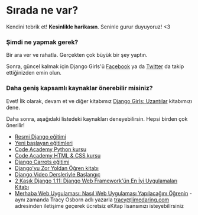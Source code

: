 # Sırada ne var?

Kendini tebrik et! **Kesinlikle harikasın**. Seninle gurur duyuyoruz! <3

### Şimdi ne yapmak gerek?

Bir ara ver ve rahatla. Gerçekten çok büyük bir şey yaptın.

Sonra, güncel kalmak için Django Girls'ü [Facebook](http://facebook.com/djangogirls) ya da [Twitter](https://twitter.com/djangogirls) da takip ettiğinizden emin olun.

### Daha geniş kapsamlı kaynaklar önerebilir misiniz?

Evet! İlk olarak, devam et ve diğer kitabımız [Django Girls: Uzantılar](https://djangogirls.gitbooks.io/django-girls-tutorial-extensions/content/) kitabımızı dene.

Daha sonra, aşağıdaki listedeki kaynakları deneyebilirsin. Hepsi birden çok önerilir!

- [Resmi Django eğitimi](https://docs.djangoproject.com/en/1.11/intro/tutorial01/)
- [Yeni başlayan eğitimleri](http://newcoder.io/tutorials/)
- [Code Academy Python kursu](https://www.codecademy.com/en/tracks/python)
- [Code Academy HTML & CSS kursu](https://www.codecademy.com/tracks/web)
- [Django Carrots eğitimi](https://github.com/ggcarrots/django-carrots)
- [Django'yu Zor Yoldan Öğren kitabı](http://learnpythonthehardway.org/book/)
- [Django Video Dersleriyle Başlangıç](http://www.gettingstartedwithdjango.com/)
- [2 Kaşık Django 1.11: Django Web Framework'ün En İyi Uygulamaları Kitabı](https://www.twoscoopspress.com/products/two-scoops-of-django-1-11)
- [Merhaba Web Uygulaması: Nasıl Web Uygulaması Yapılacağını Öğrenin](https://hellowebapp.com/) - aynı zamanda Tracy Osborn adlı yazarla <tracy@limedaring.com> adresinden iletişime geçerek ücretsiz eKitap lisansınızı isteyebilirsiniz